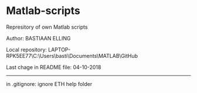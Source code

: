 # Matlab-scripts

Represitory of own Matlab scripts

Author: BASTIAAN ELLING

Local repository: LAPTOP-RPK5EE77\C:\Users\basti\Documents\MATLAB\GitHub

Last chage in README file: 04-10-2018

------------------------------------------------------------------------------

in .gitignore:
ignore ETH help folder
